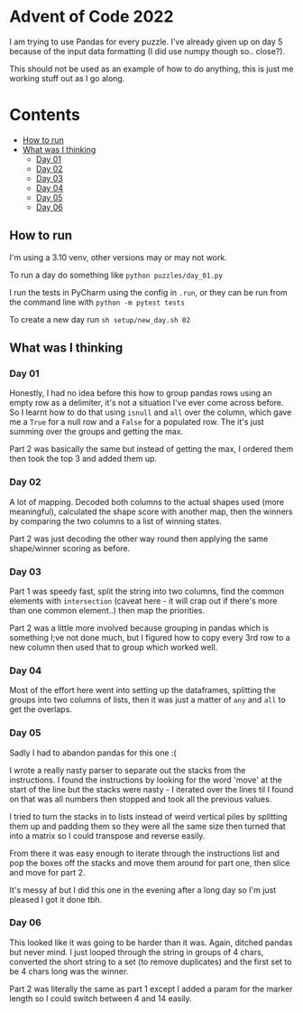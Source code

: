 
# Advent of Code 2022

I am trying to use Pandas for every puzzle. I've already given up on day 5 because of
the input data formatting (I did use numpy though so.. close?).

This should not be used as an example of how to do anything, this is just me working
stuff out as I go along.


# Contents
  * [How to run](#how-to-run)
  * [What was I thinking](#what-was-i-thinking)
    + [Day 01](#day-01)
    + [Day 02](#day-02)
    + [Day 03](#day-03)
    + [Day 04](#day-04)
    + [Day 05](#day-05)
    + [Day 06](#day-06)


## How to run

I'm using a 3.10 venv, other versions may or may not work.

To run a day do something like `python puzzles/day_01.py`

I run the tests in PyCharm using the config in `.run`, or they can be run from the command
line with `python -m pytest tests`

To create a new day run `sh setup/new_day.sh 02 `

## What was I thinking

### Day 01

Honestly, I had no idea before this how to group pandas rows using an empty row as a
delimiter, it's not a situation I've ever come across before. So I learnt how to do that
using `isnull` and `all` over the column, which gave me a `True` for a null row and a `False`
for a populated row. The it's just summing over the groups and getting the max.

Part 2 was basically the same but instead of getting the max, I ordered them then took
the top 3 and added them up.

### Day 02

A lot of mapping. Decoded both columns to the actual shapes used (more meaningful),
calculated the shape score with another map, then the winners by comparing the two
columns to a list of winning states.

Part 2 was just decoding the other way round then applying the same shape/winner scoring
as before.

### Day 03

Part 1 was speedy fast, split the string into two columns, find the common elements with
`intersection` (caveat here - it will crap out if there's more than one common element..)
then map the priorities.

Part 2 was a little more involved because grouping in pandas which is something I;ve not
done much, but I figured how to copy every 3rd row to a new column then used that to group
which worked well.

### Day 04

Most of the effort here went into setting up the dataframes, splitting the groups
into two columns of lists, then it was just a matter of `any` and `all` to get the
overlaps.

### Day 05

Sadly I had to abandon pandas for this one :(


I wrote a really nasty parser to separate out the stacks from the instructions.
I found the instructions by looking for the word 'move' at the start of the line
but the stacks were nasty - I iterated  over the lines til I found on that was
all numbers then stopped and took all the previous values.

I tried to turn the stacks in to lists instead of weird vertical piles by splitting
them up and padding them so they were all the same size then turned that into a matrix
so I could transpose and reverse easily.

From there it was easy enough to iterate through the instructions list and pop the boxes
off the stacks and move them around for part one, then slice and move for part 2.

It's messy af but I did this one in the evening after a long day so I'm just pleased
I got it done tbh.


### Day 06

This looked like it was going to be harder than it was. Again, ditched pandas but never mind.
I just looped through the string in groups of 4 chars, converted the short string to a set (to
remove duplicates) and the first set to be 4 chars long was the winner.

Part 2 was literally the same as part 1 except I added a param for the marker length so I could
switch between 4 and 14 easily.